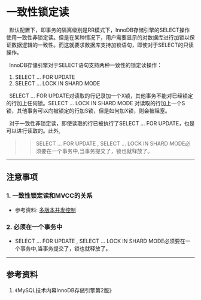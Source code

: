 # 一致性锁定读
&nbsp;&nbsp;默认配置下，即事务的隔离级别是RR模式下，InnoDB存储引擎的SELECT操作使用一致性非锁定读。但是在某种情况下，用户需要显示的对数据库进行加锁以保证数据逻辑的一致性。而这就要求数据库支持加锁语句，即使对于SELECT的只读操作。

&nbsp;&nbsp;InnoDB存储引擎对于SELECT语句支持两种一致性的锁定读操作：
1. SELECT ... FOR UPDATE
2. SELECT ... LOCK IN SHARD MODE

&nbsp;&nbsp;SELECT ... FOR UPDATE对读取的行记录加一个X锁，其他事务不能对已经锁定的行加上任何锁。SELECT ... LOCK IN SHARD MODE 对读取的行加上一个S锁，其他事务可以向被锁定的行加S锁，但是如何加X锁，则会被阻塞。

&nbsp;&nbsp;对于一致性非锁定读，即使读取的行已被执行了SELECT ... FOR UPDATE，也是可以进行读取的。此外,
 >> SELECT ... FOR UPDATE , SELECT ... LOCK IN SHARD MODE必须要在一个事务中,当事务提交了，锁也就释放了。

---
## 注意事项
### 1. 一致性锁定读和MVCC的关系
+ 参考资料: [多版本并发控制](./002.InnoDB之多版本并发控制-MVCC.md)
  
### 2. 必须在一个事务中
+  SELECT ... FOR UPDATE , SELECT ... LOCK IN SHARD MODE必须要在一个事务中,当事务提交了，锁也就释放了。
  
---
## 参考资料
1. 《MySQL技术内幕InnoDB存储引擎第2版》 
